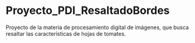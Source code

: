 # Proyecto_PDI_ResaltadoBordes
Proyecto de la materia de procesamiento digital de imágenes, que busca resaltar las características de hojas de tomates.
